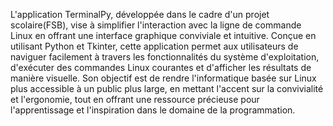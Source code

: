 L'application TerminalPy, développée dans le cadre d'un projet scolaire(FSB), vise à simplifier l'interaction avec la ligne de commande Linux en offrant une interface graphique conviviale et intuitive. Conçue en utilisant Python et Tkinter, cette application permet aux utilisateurs de naviguer facilement à travers les fonctionnalités du système d'exploitation, d'exécuter des commandes Linux courantes et d'afficher les résultats de manière visuelle. Son objectif est de rendre l'informatique basée sur Linux plus accessible à un public plus large, en mettant l'accent sur la convivialité et l'ergonomie, tout en offrant une ressource précieuse pour l'apprentissage et l'inspiration dans le domaine de la programmation.
